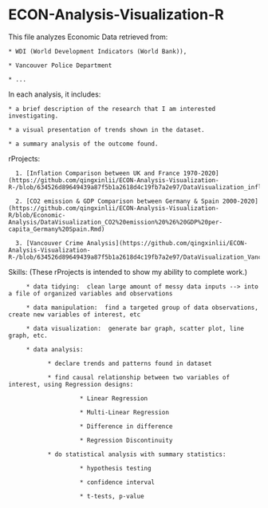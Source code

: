 # ECON-Analysis-Visualization-R

This file analyzes Economic Data retrieved from:

    * WDI (World Development Indicators (World Bank)), 
    
    * Vancouver Police Department
    
    * ...


In each analysis, it includes:

    * a brief description of the research that I am interested investigating.
    
    * a visual presentation of trends shown in the dataset.
    
    * a summary analysis of the outcome found.


rProjects:

      1. [Inflation Comparison between UK and France 1970-2020](https://github.com/qingxinlii/ECON-Analysis-Visualization-R-/blob/634526d89649439a87f5b1a2618d4c19fb7a2e97/DataVisualization_inflation%20UK%20France.Rmd)

      2. [CO2 emission & GDP Comparison between Germany & Spain 2000-2020](https://github.com/qingxinlii/ECON-Analysis-Visualization-R/blob/Economic-Analysis/DataVisualization_CO2%20emission%20%26%20GDP%20per-capita_Germany%20Spain.Rmd)
      
      3. [Vancouver Crime Analysis](https://github.com/qingxinlii/ECON-Analysis-Visualization-R-/blob/634526d89649439a87f5b1a2618d4c19fb7a2e97/DataVisualization_Vancouver%20Crime%20on%20October%205th%202021.Rmd)
      
      


Skills:   (These rProjects is intended to show my ability to complete work.)
         
         * data tidying:  clean large amount of messy data inputs --> into a file of organized variables and observations
         
         * data manipulation:  find a targeted group of data observations, create new variables of interest, etc
         
         * data visualization:  generate bar graph, scatter plot, line graph, etc. 
         
         * data analysis:  
               
               * declare trends and patterns found in dataset
               
               * find causal relationship between two variables of interest, using Regression designs:
                        
                        * Linear Regression
                        
                        * Multi-Linear Regression
                        
                        * Difference in difference 
                        
                        * Regression Discontinuity 
               
               * do statistical analysis with summary statistics:
                        
                        * hypothesis testing
                        
                        * confidence interval
                        
                        * t-tests, p-value
                        
